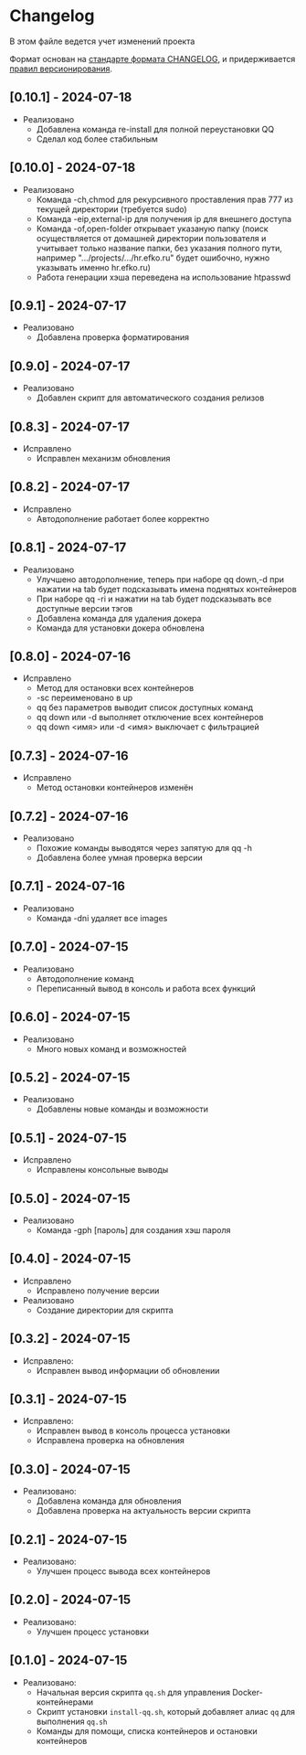 # Changelog

В этом файле ведется учет изменений проекта

Формат основан на [стандарте формата CHANGELOG](https://keepachangelog.com/en/1.0.0/),
и придерживается [правил версионирования](https://semver.org/spec/v2.0.0.html).

## [0.10.1] - 2024-07-18

- Реализовано
    - Добавлена команда re-install для полной переустановки QQ
    - Сделал код более стабильным

## [0.10.0] - 2024-07-18

- Реализовано
    - Команда -ch,chmod для рекурсивного проставления прав 777 из текущей директории (требуется sudo)
    - Команда -eip,external-ip для получения ip для внешнего доступа
    - Команда -of,open-folder открывает указаную папку (поиск осуществляется от домашней директории пользователя и
      учитывает только название папки, без указания полного пути, например ".../projects/.../hr.efko.ru" будет ошибочно, нужно
      указывать именно hr.efko.ru)
    - Работа генерации хэша переведена на использование htpasswd

## [0.9.1] - 2024-07-17

- Реализовано
    - Добавлена проверка форматирования

## [0.9.0] - 2024-07-17

- Реализовано
    - Добавлен скрипт для автоматического создания релизов

## [0.8.3] - 2024-07-17

- Исправлено
    - Исправлен механизм обновления

## [0.8.2] - 2024-07-17

- Исправлено
    - Автодополнение работает более корректно

## [0.8.1] - 2024-07-17

- Реализовано
    - Улучшено автодополнение, теперь при наборе qq down,-d при нажатии на tab будет подсказывать имена поднятых
      контейнеров
    - При наборе qq -ri и нажатии на tab будет подсказывать все доступные версии тэгов
    - Добавлена команда для удаления докера
    - Команда для установки докера обновлена

## [0.8.0] - 2024-07-16

- Исправлено
    - Метод для остановки всех контейнеров
    - -sc переименовано в up
    - qq без параметров выводит список доступных команд
    - qq down или -d выполняет отключение всех контейнеров
    - qq down <имя> или -d <имя> выключает с фильтрацией

## [0.7.3] - 2024-07-16

- Исправлено
    - Метод остановки контейнеров изменён

## [0.7.2] - 2024-07-16

- Реализовано
    - Похожие команды выводятся через запятую для qq -h
    - Добавлена более умная проверка версии

## [0.7.1] - 2024-07-16

- Реализовано
    - Команда -dni удаляет все <none> images

## [0.7.0] - 2024-07-15

- Реализовано
    - Автодополнение команд
    - Переписанный вывод в консоль и работа всех функций

## [0.6.0] - 2024-07-15

- Реализовано
    - Много новых команд и возможностей

## [0.5.2] - 2024-07-15

- Реализовано
    - Добавлены новые команды и возможности

## [0.5.1] - 2024-07-15

- Исправлено
    - Исправлены консольные выводы

## [0.5.0] - 2024-07-15

- Реализовано
    - Команда -gph [пароль] для создания хэш пароля

## [0.4.0] - 2024-07-15

- Исправлено
    - Исправлено получение версии
- Реализовано
    - Создание директории для скрипта

## [0.3.2] - 2024-07-15

- Исправлено:
    - Исправлен вывод информации об обновлении

## [0.3.1] - 2024-07-15

- Исправлено:
    - Исправлен вывод в консоль процесса установки
    - Исправлена проверка на обновления

## [0.3.0] - 2024-07-15

- Реализовано:
    - Добавлена команда для обновления
    - Добавлена проверка на актуальность версии скрипта

## [0.2.1] - 2024-07-15

- Реализовано:
    - Улучшен процесс вывода всех контейнеров

## [0.2.0] - 2024-07-15

- Реализовано:
    - Улучшен процесс установки

## [0.1.0] - 2024-07-15

- Реализовано:
    - Начальная версия скрипта `qq.sh` для управления Docker-контейнерами
    - Скрипт установки `install-qq.sh`, который добавляет алиас `qq` для выполнения `qq.sh`
    - Команды для помощи, списка контейнеров и остановки контейнеров
